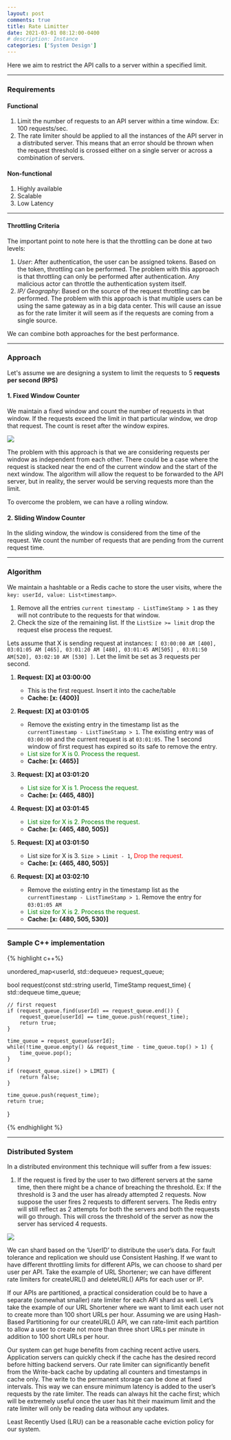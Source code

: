 ```yaml
---
layout: post
comments: true
title: Rate Limitter
date: 2021-03-01 08:12:00-0400
# description: Instance
categories: ['System Design']
---
```


Here we aim to restrict the API calls to a server within a specified limit.

---
### Requirements
#### Functional

1. Limit the number of requests to an API server within a time window. Ex: 100 requests/sec.
2. The rate limiter should be applied to all the instances of the API server in a distributed server. This means that an error should be thrown when the request threshold is crossed either on a single server or across a combination of servers.

#### Non-functional
1. Highly available
2. Scalable
3. Low Latency

---


#### Throttling Criteria
The important point to note here is that the throttling can be done at two levels:
1. *User*: 
    After authentication, the user can be assigned tokens. Based on the token, throttling can be performed. The problem with this approach is that throttling can only be performed after authentication. Any malicious actor can throttle the authentication system itself. 
2. *IP/ Geography*:
    Based on the source of the request throttling can be performed. The problem with this approach is that multiple users can be using the same gateway as in a big data center. This will cause an issue as for the rate limiter it will seem as if the requests are coming from a single source.

We can combine both approaches for the best performance.

----

### Approach

Let's assume we are designing a system to limit the requests to 5 **requests per second (RPS)**

#### 1. Fixed Window Counter

We maintain a fixed window and count the number of requests in that window. If the requests exceed the limit in that particular window, we drop that request. The count is reset after the window expires.

<div>
    <img src="{{ site.baseurl }}/assets/img/FixedWindow.png">
</div>

The problem with this approach is that we are considering requests per window as independent from each other. There could be a case where the request is stacked near the end of the current window and the start of the next window. The algorithm will allow the request to be forwarded to the API server, but in reality, the server would be serving requests more than the limit.

To overcome the problem, we can have a rolling window.

#### 2. Sliding Window Counter

In the sliding window, the window is considered from the time of the request. We count the number of requests that are pending from the current request time.

---

### Algorithm

We maintain a hashtable or a Redis cache to store the user visits, where the `key: userId, value: List<timestamp>`.

1. Remove all the entries  `current timestamp - ListTimeStamp > 1` as they will not contribute to the requests for that window. 
2. Check the size of the remaining list. If the `ListSize >= limit` drop the request else process the request.

Lets assume that X is sending request at instances: `[ 03:00:00 AM [400], 03:01:05 AM [465], 03:01:20 AM [480], 03:01:45 AM[505] , 03:01:50 AM[520], 03:02:10 AM [530] ]`.
Let the limit be set as 3 requests per second.

1. **Request: [X] at 03:00:00** 
    * This is the first request. Insert it into the cache/table
    * **Cache: [x: {400}]**

2. **Request: [X] at 03:01:05**
    * Remove the existing entry in the timestamp list as the `currentTimestamp - ListTimeStamp > 1`. The existing entry was of `03:00:00` and the current request is at `03:01:05`. The 1 second window of first request has expired so its safe to remove the entry.
    *  <font color=green> List size for X is 0. Process the request.</font>
    * **Cache: [x: {465}]**

3. **Request: [X] at 03:01:20**
    *  <font color=green> List size for X is 1. Process the request.</font>
    * **Cache: [x: {465, 480}]**

4. **Request: [X] at 03:01:45**
    *  <font color=green> List size for X is 2. Process the request.</font>
    * **Cache: [x: {465, 480, 505}]**

5. **Request: [X] at 03:01:50**
    * List size for X is 3. `Size > Limit - 1`, <font color=red> Drop the request. </font>
    * **Cache: [x: {465, 480, 505}]**


4. **Request: [X] at 03:02:10**
    * Remove the existing entry in the timestamp list as the `currentTimestamp - ListTimeStamp > 1`. Remove the entry for `03:01:05 AM`
    * <font color=green> List size for X is 2. Process the request.</font>
    * **Cache: [x: {480, 505, 530}]**

---

### Sample C++ implementation

{% highlight c++%}

unordered_map<userId, std::dequeue<TimeStamp>> request_queue;

bool request(const std::string userId, TimeStamp request_time) {
    std::dequeue<TimeStamp> time_queue;
    
    // first request
    if (request_queue.find(userId) == request_queue.end()) {
        request_queue[userId] == time_queue.push(request_time);
        return true;
    }

    time_queue = request_queue[userId];
    while(!time_queue.empty() && request_time - time_queue.top() > 1) {
        time_queue.pop();
    } 

    if (request_queue.size() > LIMIT) {
        return false;
    }

    time_queue.push(request_time);
    return true;
}

{% endhighlight %}


---

### Distributed System

In a distributed environment this technique will suffer from a few issues:
1. If the request is fired by the user to two different servers at the same time, then there might be a chance of breaching the threshold.
    Ex: If the threshold is 3 and the user has already attempted 2 requests. Now suppose the user fires 2 requests to different servers. The Redis entry will still reflect as 2 attempts for both the servers and both the requests will go through. This will cross the threshold of the server as now the server has serviced 4 requests.


<div>
    <img src="{{ site.baseurl }}/assets/img/RateLimitterDS.png">
</div>



We can shard based on the ‘UserID’ to distribute the user’s data. For fault tolerance and replication we should use Consistent Hashing. If we want to have different throttling limits for different APIs, we can choose to shard per user per API. Take the example of URL Shortener; we can have different rate limiters for createURL() and deleteURL() APIs for each user or IP.

If our APIs are partitioned, a practical consideration could be to have a separate (somewhat smaller) rate limiter for each API shard as well. Let’s take the example of our URL Shortener where we want to limit each user not to create more than 100 short URLs per hour. Assuming we are using Hash-Based Partitioning for our createURL() API, we can rate-limit each partition to allow a user to create not more than three short URLs per minute in addition to 100 short URLs per hour.

Our system can get huge benefits from caching recent active users. Application servers can quickly check if the cache has the desired record before hitting backend servers. Our rate limiter can significantly benefit from the Write-back cache by updating all counters and timestamps in cache only. The write to the permanent storage can be done at fixed intervals. This way we can ensure minimum latency is added to the user’s requests by the rate limiter. The reads can always hit the cache first; which will be extremely useful once the user has hit their maximum limit and the rate limiter will only be reading data without any updates.

Least Recently Used (LRU) can be a reasonable cache eviction policy for our system.


